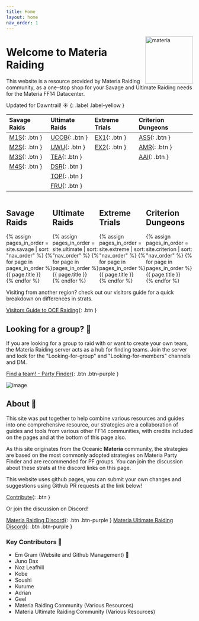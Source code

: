 ```yaml
---
title: Home
layout: home
nav_order: 1
---
```


<img src="{{ site.baseurl }}/assets/images/icons/materia.png" alt="materia" width="128" style="float: right">

# Welcome to Materia Raiding

This website is a resource provided by Materia Raiding community, as a one-stop shop for your Savage and Ultimate Raiding needs for the Materia FF14 Datacenter.

Updated for Dawntrail! ☀️
{: .label .label-yellow }

| Savage Raids              | Ultimate Raids       | Extreme Trials     | Criterion Dungeons |
|:--------------------------|:---------------------|:-------------------|:-------------------|
|[M1S](/m1s){: .btn }       |[UCOB](/ucob){: .btn }|[EX1](/ex1){: .btn }|[ASS](/ass){: .btn }|
|[M2S](/m2s){: .btn }       |[UWU](/uwu){: .btn }  |[EX2](/ex2){: .btn }|[AMR](/amr){: .btn }|
|[M3S](/m3s){: .btn }       |[TEA](/tea){: .btn }  |                    |[AAI](/aai){: .btn }|
|[M4S](/m4s){: .btn }       |[DSR](/dsr){: .btn }  |                    |                    |
|                           |[TOP](/top){: .btn }  |                    |                    |
|                           |[FRU](/fru){: .btn }  |                    |                    |

<div style="display: flex">
    <div class="navcolumn">
        <h2>Savage Raids</h2>
        {% assign pages_in_order = site.savage | sort: "nav_order" %}
        {% for page in pages_in_order %}
            <div class="navlink" onclick="location.href='{{ site.baseurl }}{{ page.permalink }}';" style="background-image: var(--gradient),url('{{ site.baseurl }}/assets/images/banners/{{ page.title }}.webp');">{{ page.title }}</div>
        {% endfor %}
    </div>
    <div class="navcolumn">
        <h2>Ultimate Raids</h2>
        {% assign pages_in_order = site.ultimate | sort: "nav_order" %}
        {% for page in pages_in_order %}
            <div class="navlink" onclick="location.href='{{ site.baseurl }}{{ page.permalink }}';" style="background-image: var(--gradient),url('{{ site.baseurl }}/assets/images/banners/{{ page.title }}.webp');">{{ page.title }}</div>
        {% endfor %}
    </div>
    <div class="navcolumn">
        <h2>Extreme Trials</h2>
        {% assign pages_in_order = site.extreme | sort: "nav_order" %}
        {% for page in pages_in_order %}
            <div class="navlink" onclick="location.href='{{ site.baseurl }}{{ page.permalink }}';" style="background-image: var(--gradient),url('{{ site.baseurl }}/assets/images/banners/{{ page.title }}.webp');">{{ page.title }}</div>
        {% endfor %}
    </div>
    <div class="navcolumn">
        <h2>Criterion Dungeons</h2>
        {% assign pages_in_order = site.criterion | sort: "nav_order" %}
        {% for page in pages_in_order %}
            <div class="navlink" onclick="location.href='{{ site.baseurl }}{{ page.permalink }}';" style="background-image: var(--gradient),url('{{ site.baseurl }}/assets/images/banners/{{ page.title }}.webp');">{{ page.title }}</div>
        {% endfor %}
    </div>
</div>


Visiting from another region? check out our visitors guide for a quick breakdown on differences in strats.

[Visitors Guide to OCE Raiding](/visitorsguide){: .btn } 

## Looking for a group? 🚩

If you are looking for a group to raid with or want to create your own team, the Materia Raiding server acts as a hub for finding teams. Join the server and look for the "Looking-for-group" and "Looking-for-members" channels and DM.

[Find a team! - Party Finder](https://discord.gg/EySn5dRj65){: .btn .btn-purple }

![image](https://github.com/user-attachments/assets/2d07e5ea-7ff7-4bfe-8286-43edddd1458f)


## About 📜

This site was put together to help combine various resources and guides into one comprehensive resource, our strategies are a collaboration of guides and tools from various other FF14 communities, with credits included on the pages and at the bottom of this page also.

As this site originates from the Oceanic **Materia** community, the strategies are based on the most commonly adopted strategies on Materia Party Finder and are recommended for PF groups. You can join the discussion about these strats at the discord links on this page.

This website uses github pages, you can submit your own changes and suggestions using Github PR requests at the link below!

[Contribute](/about){: .btn }

Or join the discussion on Discord!

[Materia Raiding Discord](https://discord.gg/EySn5dRj65){: .btn .btn-purple }
[Materia Ultimate Raiding Discord](https://discord.gg/mur){: .btn .btn-purple }

### Key Contributors 📝
- Em Gram (Website and Github Management) 🦆
- Juno Dax
- Noz Leafhill
- Kobe
- Soushi
- Kurume
- Adrian
- Geel
- Materia Raiding Community (Various Resources)
- Materia Ultimate Raiding Community (Various Resources)
